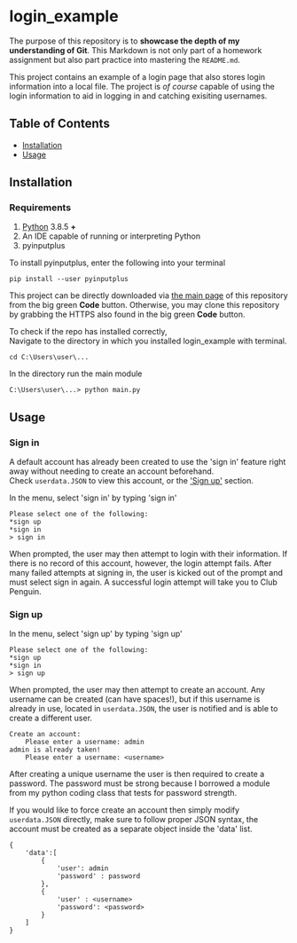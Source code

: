 # login_example
The purpose of this repository is to **showcase the depth of my understanding of Git**. This Markdown is not only part of a homework assignment but also part practice into mastering the `README.md`.  
  
This project contains an example of a login page that also stores login information into a local file. The project is *of course* capable of using the login information to aid in logging in and catching exisiting usernames.

## Table of Contents
- [Installation](#installation)  
- [Usage](#usage)

## Installation
### Requirements
1. [Python](https://www.python.org/downloads/) 3.8.5 **+**
2. An IDE capable of running or interpreting Python  
3. pyinputplus

To install pyinputplus, enter the following into your terminal

    pip install --user pyinputplus

This project can be directly downloaded via [the main page](https://www.github.com/raper03/login_example) of this repository from the big green **Code** button.
Otherwise, you may clone this repository by grabbing the HTTPS also found in the big green **Code** button.

To check if the repo has installed correctly,  
Navigate to the directory in which you installed login_example with terminal.  

    cd C:\Users\user\...
    
In the directory run the main module

    C:\Users\user\...> python main.py


## Usage
### Sign in
A default account has already been created to use the 'sign in' feature right away without needing to create an account beforehand.  
Check `userdata.JSON` to view this account, or the ['Sign up'](#sign-up) section.

In the menu, select 'sign in' by typing 'sign in'

    Please select one of the following:
    *sign up 
    *sign in
    > sign in

When prompted, the user may then attempt to login with their information. If there is no record of this account, however, the login attempt fails. After many failed attempts at signing in, the user is kicked out of the prompt and must select sign in again. A successful login attempt will take you to Club Penguin.

### Sign up
In the menu, select 'sign up' by typing 'sign up'

    Please select one of the following:
    *sign up 
    *sign in
    > sign up

When prompted, the user may then attempt to create an account. Any username can be created (can have spaces!), but if this username is already in use, located in `userdata.JSON`, the user is notified and is able to create a different user.

    Create an account:
        Please enter a username: admin
    admin is already taken!
        Please enter a username: <username>

After creating a unique username the user is then required to create a password. The password must be strong because I borrowed a module from my python coding class that tests for password strength.  

If you would like to force create an account then simply modify `userdata.JSON` directly, make sure to follow proper JSON syntax, the account must be created as a separate object inside the 'data' list.

    {
        'data':[
            {
                'user': admin
                'password' : password
            },
            {
                'user' : <username>
                'password': <password>
            }
        ]
    }






